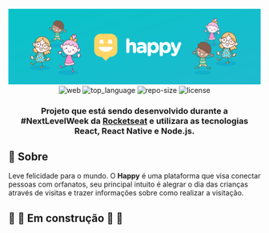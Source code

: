 <div align="center">

![Project Image](.github/happy.png)
![web] ![top_language] ![repo-size] ![license]

### Projeto que está sendo desenvolvido durante a #NextLevelWeek da [Rocketseat] e utilizara as tecnologias **React**, **React Native** e **Node.js**.

</div>

## :bookmark: Sobre

Leve felicidade para o mundo. O **Happy** é uma plataforma que visa conectar pessoas com orfanatos, seu principal intuito é alegrar o dia das crianças através de visitas e trazer informações sobre como realizar a visitação.


## :construction_worker: :construction: Em construção :construction: :construction_worker:


<!-- Links -->
[Rocketseat]: https://rocketseat.com.br/

<!-- Bagdes -->
[web]: https://img.shields.io/badge/web-React-63DAFA?style=flat-square
[server]: https://img.shields.io/badge/server-Node.js-brightgreen?style=flat-square
[mobile]: https://img.shields.io/badge/mobile-React%20Native-63DAFA?style=flat-square
[top_language]: https://img.shields.io/github/languages/top/iancmilan/happy?style=flat-square
[license]: https://img.shields.io/github/license/iancmilan/happy?style=flat-square
[repo-size]: https://img.shields.io/github/repo-size/iancmilan/happy?style=flat-square
